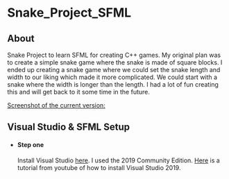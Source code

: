 # Snake_Project_SFML
## About
Snake Project to learn SFML for creating C++ games.
My original plan was to create a simple snake game where the snake is made of square blocks.
I ended up creating a snake game where we could set the snake length and width to our liking which made it more complicated.
We could start with a snake where the width is longer than the length.
I had a lot of fun creating this and will get back to it some time in the future.

[Screenshot of the current version:](Alcantara98/Snake_Project_SFML/blob/master/Snake/SNAKE/screenshot.png)

##  Visual Studio & SFML Setup
* #### Step one
  Install Visual Studio [here](https://visualstudio.microsoft.com/downloads/). I used the 2019 Community Edition.  [Here](https://www.youtube.com/watch?v=FBo5Cso-ufE) is a tutorial from youtube of how to install Visual Studio 2019.
